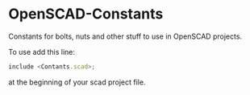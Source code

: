# OpenSCAD-Constants

Constants for bolts, nuts and other stuff to use in OpenSCAD projects.

To use add this line:
```javascript
include <Contants.scad>;
```
at the beginning of your scad project file.
